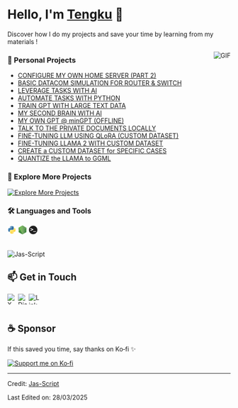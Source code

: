 # Hello, I'm [Tengku](https://github.com/engkufizz) 👋

Discover how I do my projects and save your time by learning from my materials ! 

<img align="right" alt="GIF" src="https://media.licdn.com/dms/image/v2/D4D12AQFYfL4JF8-wQg/article-cover_image-shrink_600_2000/article-cover_image-shrink_600_2000/0/1658180724475?e=2147483647&v=beta&t=2HQkLpOAg4h-Kz12ITQmQqPYkB5VEpl3qXpdD-a_LEk" />

### 🚀 Personal Projects 

- [CONFIGURE MY OWN HOME SERVER (PART 2)](https://drive.google.com/drive/folders/15cKAEq6_Mb_b7sO-bf26SguCp4saxLc8?usp=drive_link)
- [BASIC DATACOM SIMULATION FOR ROUTER & SWITCH](https://drive.google.com/drive/folders/1-3IKt8alxLHquHUp7q304o2K58-X8Cbr)
- [LEVERAGE TASKS WITH AI](https://drive.google.com/drive/folders/1GdOpu-EyyUGgBQ_H1LkgWEzYgVCVOkrU)
- [AUTOMATE TASKS WITH PYTHON](https://github.com/engkufizz/AutomateTools)
- [TRAIN GPT WITH LARGE TEXT DATA](https://drive.google.com/drive/folders/1-zV-gpjkN4yG9W8fFlP_KzHku0MAPxb8)
- [MY SECOND BRAIN WITH AI](https://drive.google.com/drive/folders/1-3xS_8uHGA-v4xbg3UnEKxSQFok_2T4J)
- [MY OWN GPT @ minGPT (OFFLINE)](https://drive.google.com/drive/folders/107bkkkt9UaOzhuZevulDu7BQxfU__k7n)
- [TALK TO THE PRIVATE DOCUMENTS LOCALLY](https://drive.google.com/drive/folders/1135e1n7sbZS8oJ1AsHWgUb5U2ypqNzwa)
- [FINE-TUNING LLM USING QLoRA (CUSTOM DATASET)](https://huggingface.co/engkufizz/falcon-7b-qlora-datacom)
- [FINE-TUNING LLAMA 2 WITH CUSTOM DATASET](https://huggingface.co/engkufizz/llama-2-7b-datacom)
- [CREATE a CUSTOM DATASET for SPECIFIC CASES](https://huggingface.co/datasets/engkufizz/router-switch-instruct)
- [QUANTIZE the LLAMA to GGML](https://huggingface.co/engkufizz/llama-2-7b-datacom-ggml)

### 🔗 Explore More Projects  

<a href="https://tengkulist.web.app/projects.html" target="_blank">
  <img src="https://img.shields.io/badge/Explore%20More-Click%20Here-blue?style=for-the-badge" alt="Explore More Projects">
</a>

### 🛠️ Languages and Tools  

<code><img height="20" src="https://raw.githubusercontent.com/github/explore/80688e429a7d4ef2fca1e82350fe8e3517d3494d/topics/python/python.png"></code>
<code><img height="20" src="https://raw.githubusercontent.com/github/explore/80688e429a7d4ef2fca1e82350fe8e3517d3494d/topics/nodejs/nodejs.png"></code>
<code><img height="20" src="https://raw.githubusercontent.com/github/explore/80688e429a7d4ef2fca1e82350fe8e3517d3494d/topics/terminal/terminal.png"></code>

<br />

<img align="center" width=500 src="https://github-readme-stats.vercel.app/api/top-langs/?username=engkufizz&count_private=true&theme=radical&hide=Batchfile" alt="Jas-Script" />

## 📫 Get in Touch 

<!-- Single icon per service; theme-aware via <picture> and Iconify CDN -->
<a href="https://twitter.com/engkufizz" aria-label="X (Twitter)" title="X (Twitter)">
  <picture>
    <source media="(prefers-color-scheme: dark)" srcset="https://api.iconify.design/simple-icons:x.svg?color=white" />
    <source media="(prefers-color-scheme: light)" srcset="https://api.iconify.design/simple-icons:x.svg?color=%23000" />
    <img align="left" alt="X (Twitter)" width="24" height="24" src="https://api.iconify.design/simple-icons:x.svg?color=%23000" />
  </picture>
</a>
<a href="https://discord.com/users/engkufizz" aria-label="Discord" title="Discord">
  <picture>
    <source media="(prefers-color-scheme: dark)" srcset="https://api.iconify.design/simple-icons:discord.svg?color=white" />
    <source media="(prefers-color-scheme: light)" srcset="https://api.iconify.design/simple-icons:discord.svg?color=%23000" />
    <img align="left" alt="Discord" width="24" height="24" src="https://api.iconify.design/simple-icons:discord.svg?color=%23000" />
  </picture>
</a>
<a href="https://www.linkedin.com/in/engkufizz/" aria-label="LinkedIn" title="LinkedIn">
  <picture>
    <source media="(prefers-color-scheme: dark)" srcset="https://api.iconify.design/simple-icons:linkedin.svg?color=white" />
    <source media="(prefers-color-scheme: light)" srcset="https://api.iconify.design/simple-icons:linkedin.svg?color=%23000" />
    <img align="left" alt="LinkedIn" width="24" height="24" src="https://api.iconify.design/simple-icons:linkedin.svg?color=%23000" />
  </picture>
</a>

<br /><br />

## ☕ Sponsor

If this saved you time, say thanks on Ko‑fi ✨

<a href="https://ko-fi.com/engkufizz">
  <img height="36" src="https://ko-fi.com/img/githubbutton_sm.svg" alt="Support me on Ko‑fi">
</a>

----
Credit: [Jas-Script](https://github.com/Jas-Script)

Last Edited on: 28/03/2025
